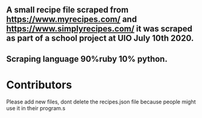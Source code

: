 ## A small recipe file scraped from https://www.myrecipes.com/ and https://www.simplyrecipes.com/ it was scraped as part of a school project at UIO July 10th 2020.

## Scraping language 90%ruby 10% python.

# Contributors
Please add new files, dont delete the recipes.json file because people might use it in their program.s
